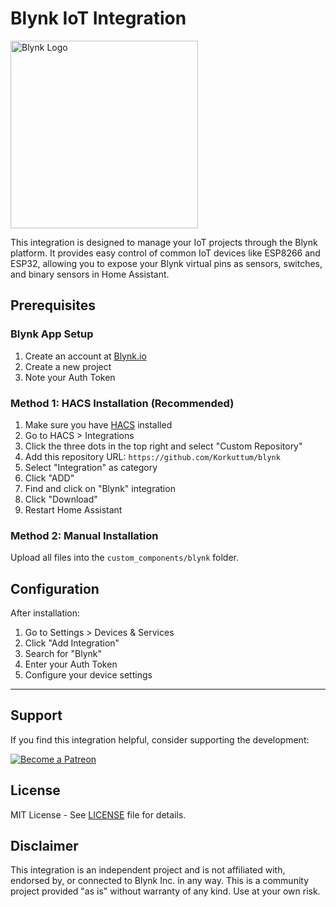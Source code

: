 # Blynk IoT Integration

<p align="left">
  <img src="https://cdn.prod.website-files.com/6272e11601c9e296becde07b/665d3e23703fff50536fcae8_blynk-logo-green.svg" alt="Blynk Logo" width="300"/>
</p>

This integration is designed to manage your IoT projects through the Blynk platform. It provides easy control of common IoT devices like ESP8266 and ESP32, allowing you to expose your Blynk virtual pins as sensors, switches, and binary sensors in Home Assistant.

## Prerequisites

### Blynk App Setup

1. Create an account at [Blynk.io](https://blynk.io)
2. Create a new project
3. Note your Auth Token

### Method 1: HACS Installation (Recommended)
1. Make sure you have [HACS](https://hacs.xyz/) installed
2. Go to HACS > Integrations
3. Click the three dots in the top right and select "Custom Repository"
4. Add this repository URL: `https://github.com/Korkuttum/blynk`
5. Select "Integration" as category
6. Click "ADD"
7. Find and click on "Blynk" integration
8. Click "Download"
9. Restart Home Assistant

### Method 2: Manual Installation
Upload all files into the `custom_components/blynk` folder.

## Configuration

After installation:

1. Go to Settings > Devices & Services
2. Click "Add Integration"
3. Search for "Blynk"
4. Enter your Auth Token
5. Configure your device settings

---

## Support

If you find this integration helpful, consider supporting the development:

[![Become a Patreon](https://img.shields.io/badge/Become_a-Patron-red.svg?style=for-the-badge&logo=patreon)](https://www.patreon.com/korkuttum)

## License

MIT License - See [LICENSE](LICENSE) file for details.

## Disclaimer

This integration is an independent project and is not affiliated with, endorsed by, or connected to Blynk Inc. in any way. This is a community project provided "as is" without warranty of any kind. Use at your own risk.

